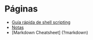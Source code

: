 # Páginas

  - [Guía rápida de shell scripting](?shellscripting)
  - [Notas](?notas)
  - [Markdown Cheatsheet] (?markdown)

